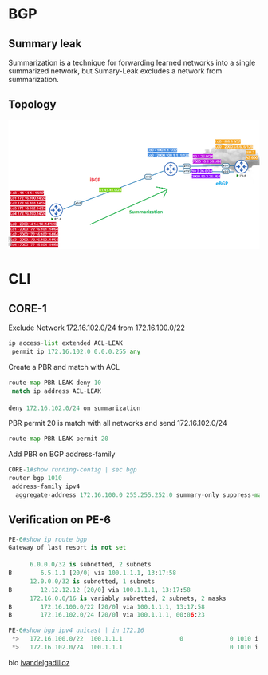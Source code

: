 # BGP
## Summary leak

Summarization is a technique for forwarding learned networks into a single summarized network, but Sumary-Leak excludes a network from summarization.


## Topology
![Topology](https://github.com/ivandelgadilloz/BGP-notes/blob/main/assets/images/Summarization.png?raw=true)

# CLI
## CORE-1
Exclude Network 172.16.102.0/24 from 172.16.100.0/22
```py
ip access-list extended ACL-LEAK
 permit ip 172.16.102.0 0.0.0.255 any
```
Create a PBR and match with ACL
```py
route-map PBR-LEAK deny 10
 match ip address ACL-LEAK

deny 172.16.102.0/24 on summarization
```
PBR permit 20 is match with all networks and send 172.16.102.0/24

```py
route-map PBR-LEAK permit 20
```
Add PBR on BGP address-family
```py
CORE-1#show running-config | sec bgp
router bgp 1010
 address-family ipv4
  aggregate-address 172.16.100.0 255.255.252.0 summary-only suppress-map PBR-LEAK
```
## Verification on PE-6
```py
PE-6#show ip route bgp
Gateway of last resort is not set

      6.0.0.0/32 is subnetted, 2 subnets
B        6.5.1.1 [20/0] via 100.1.1.1, 13:17:58
      12.0.0.0/32 is subnetted, 1 subnets
B        12.12.12.12 [20/0] via 100.1.1.1, 13:17:58
      172.16.0.0/16 is variably subnetted, 2 subnets, 2 masks
B        172.16.100.0/22 [20/0] via 100.1.1.1, 13:17:58
B        172.16.102.0/24 [20/0] via 100.1.1.1, 00:06:23
```

```py
PE-6#show bgp ipv4 unicast | in 172.16
 *>   172.16.100.0/22  100.1.1.1                0             0 1010 i
 *>   172.16.102.0/24  100.1.1.1                              0 1010 i
```


bio [ivandelgadilloz](https://linktr.ee/idelgadillo)